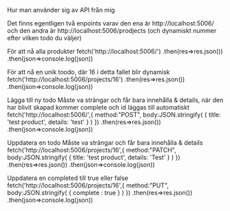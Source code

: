 Hur man använder sig av API från mig

Det finns egentligen två enpoints varav den ena är 
http://localhost:5006/ och den andra är http://localhost:5006/prodjects (och dynamiskt nummer efter vilken todo du väljer)


För att nå alla produkter
fetch('http://localhost:5006/')
            .then(res=>res.json())
            .then(json=>console.log(json))

För att nå en unik toodo, där 16 i detta fallet blir dynamisk
fetch('http://localhost:5006/projects/16')
            .then(res=>res.json())
            .then(json=>console.log(json))


Lägga till ny todo
Måste va strängar och får bara innehålla & details, när den har blivit skapad kommer complete och id läggas till automatiskt
fetch('http://localhost:5006/',{
            method:"POST",
            body:JSON.stringify(
                {
                    title: 'test product',
                    details: 'test'
                }
            )
        })
            .then(res=>res.json())
            .then(json=>console.log(json))


Uppdatera en todo
Måste va strängar och får bara innehålla & details 
fetch('http://localhost:5006/projects/16',{
            method:"PATCH",
            body:JSON.stringify(
                {
                    title: 'test product',
                    details: 'Test'
                }
            )
        })
            .then(res=>res.json())
            .then(json=>console.log(json))

 Uppdatera en completed till true eller false
fetch('http://localhost:5006/projects/16',{
            method:"PUT",
            body:JSON.stringify(
                {
                    complete : true
                 }
            )
        })
            .then(res=>res.json())
            .then(json=>console.log(json))        
